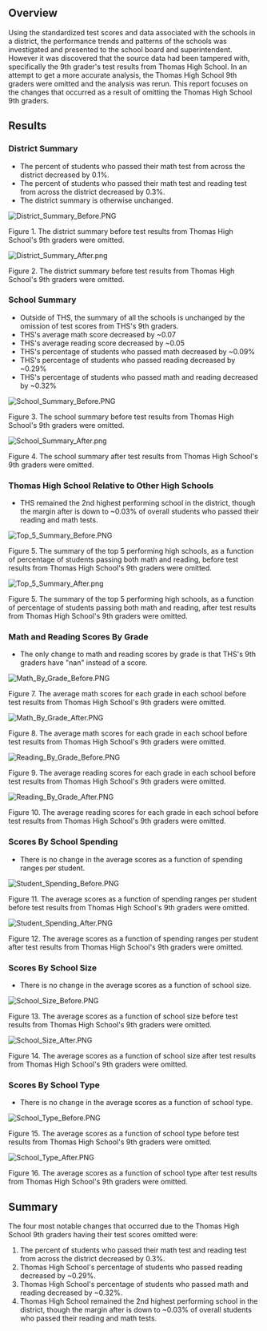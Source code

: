 ## Overview
Using the standardized test scores and data associated with the schools in a district, the performance trends and patterns of the schools was investigated and presented to the school board and superintendent. However it was discovered that the source data had been tampered with, specifically the 9th grader's test results from Thomas High School. In an attempt to get a more accurate analysis, the Thomas High School 9th graders were omitted and the analysis was rerun. This report focuses on the changes that occurred as a result of omitting the Thomas High School 9th graders.

## Results
### District Summary
- The percent of students who passed their math test from across the district decreased by 0.1%.
- The percent of students who passed their math test and reading test from across the district decreased by 0.3%.
- The district summary is otherwise unchanged.

![District_Summary_Before.PNG](/Analysis/District_Summary_Before.PNG)

Figure 1. The district summary before test results from Thomas High School's 9th graders were omitted.

![District_Summary_After.png](/Analysis/District_Summary_After.png)

Figure 2. The district summary before test results from Thomas High School's 9th graders were omitted.

### School Summary
- Outside of THS, the summary of all the schools is unchanged by the omission of test scores from THS's 9th graders.
- THS's average math score decreased by ~0.07
- THS's average reading score decreased by ~0.05
- THS's percentage of students who passed math decreased by ~0.09%
- THS's percentage of students who passed reading decreased by ~0.29%
- THS's percentage of students who passed math and reading decreased by ~0.32%

![School_Summary_Before.PNG](/Analysis/School_Summary_Before.PNG)

Figure 3. The school summary before test results from Thomas High School's 9th graders were omitted.

![School_Summary_After.png](/Analysis/School_Summary_After.png)

Figure 4. The school summary after test results from Thomas High School's 9th graders were omitted.

### Thomas High School Relative to Other High Schools
- THS remained the 2nd highest performing school in the district, though the margin after is down to ~0.03% of overall students who passed their reading and math tests.

![Top_5_Summary_Before.PNG](/Analysis/Top_5_Summary_Before.PNG)

Figure 5. The summary of the top 5 performing high schools, as a function of percentage of students passing both math and reading, before test results from Thomas High School's 9th graders were omitted.

![Top_5_Summary_After.png](/Analysis/Top_5_Summary_After.png)

Figure 5. The summary of the top 5 performing high schools, as a function of percentage of students passing both math and reading, after test results from Thomas High School's 9th graders were omitted.

### Math and Reading Scores By Grade
- The only change to math and reading scores by grade is that THS's 9th graders have "nan" instead of a score.

![Math_By_Grade_Before.PNG](/Analysis/Math_By_Grade_Before.PNG)

Figure 7. The average math scores for each grade in each school before test results from Thomas High School's 9th graders were omitted.

![Math_By_Grade_After.PNG](/Analysis/Math_By_Grade_After.PNG)

Figure 8. The average math scores for each grade in each school before test results from Thomas High School's 9th graders were omitted.

![Reading_By_Grade_Before.PNG](/Analysis/Reading_By_Grade_Before.PNG)

Figure 9. The average reading scores for each grade in each school before test results from Thomas High School's 9th graders were omitted.

![Reading_By_Grade_After.PNG](/Analysis/Reading_By_Grade_After.PNG)

Figure 10. The average reading scores for each grade in each school before test results from Thomas High School's 9th graders were omitted.

### Scores By School Spending
- There is no change in the average scores as a function of spending ranges per student.

![Student_Spending_Before.PNG](/Analysis/Student_Spending_Before.PNG)

Figure 11. The average scores as a function of spending ranges per student before test results from Thomas High School's 9th graders were omitted.

![Student_Spending_After.PNG](/Analysis/Student_Spending_After.PNG)

Figure 12. The average scores as a function of spending ranges per student after test results from Thomas High School's 9th graders were omitted.

### Scores By School Size
- There is no change in the average scores as a function of school size.

![School_Size_Before.PNG](/Analysis/School_Size_Before.PNG)

Figure 13. The average scores as a function of school size before test results from Thomas High School's 9th graders were omitted.

![School_Size_After.PNG](/Analysis/School_Size_After.PNG)

Figure 14. The average scores as a function of school size after test results from Thomas High School's 9th graders were omitted.

### Scores By School Type
- There is no change in the average scores as a function of school type.

![School_Type_Before.PNG](/Analysis/School_Type_Before.PNG)

Figure 15. The average scores as a function of school type before test results from Thomas High School's 9th graders were omitted.

![School_Type_After.PNG](/Analysis/School_Type_After.PNG)

Figure 16. The average scores as a function of school type after test results from Thomas High School's 9th graders were omitted.

## Summary
The four most notable changes that occurred due to the Thomas High School 9th graders having their test scores omitted were:
1. The percent of students who passed their math test and reading test from across the district decreased by 0.3%. 
2. Thomas High School's percentage of students who passed reading decreased by ~0.29%.
3. Thomas High School's percentage of students who passed math and reading decreased by ~0.32%.
4. Thomas High School remained the 2nd highest performing school in the district, though the margin after is down to ~0.03% of overall students who passed their reading and math tests.
